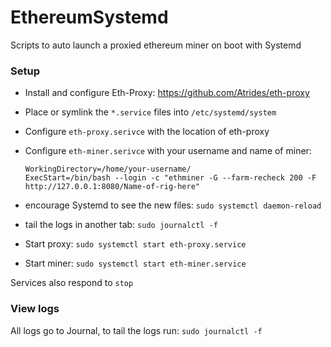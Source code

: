 # EthereumSystemd
Scripts to auto launch a proxied ethereum miner on boot with Systemd


### Setup

- Install and configure Eth-Proxy: https://github.com/Atrides/eth-proxy

- Place or symlink the `*.service` files into `/etc/systemd/system`
- Configure `eth-proxy.serivce` with the location of eth-proxy
- Configure `eth-miner.serivce` with your username and name of miner:

      WorkingDirectory=/home/your-username/
      ExecStart=/bin/bash --login -c "ethminer -G --farm-recheck 200 -F http://127.0.0.1:8080/Name-of-rig-here"
 - encourage Systemd to see the new files: `sudo systemctl daemon-reload`
 - tail the logs in another tab: `sudo journalctl -f`
 - Start proxy: `sudo systemctl start eth-proxy.service`
 - Start miner: `sudo systemctl start eth-miner.service`

Services also respond to `stop`

### View logs

All logs go to Journal, to tail the logs run: `sudo journalctl -f`
